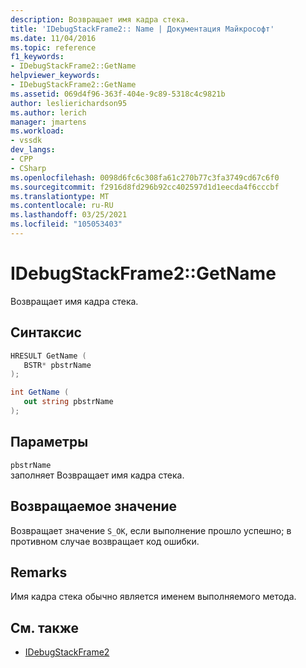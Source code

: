 ```yaml
---
description: Возвращает имя кадра стека.
title: 'IDebugStackFrame2:: Name | Документация Майкрософт'
ms.date: 11/04/2016
ms.topic: reference
f1_keywords:
- IDebugStackFrame2::GetName
helpviewer_keywords:
- IDebugStackFrame2::GetName
ms.assetid: 069d4f96-363f-404e-9c89-5318c4c9821b
author: leslierichardson95
ms.author: lerich
manager: jmartens
ms.workload:
- vssdk
dev_langs:
- CPP
- CSharp
ms.openlocfilehash: 0098d6fc6c308fa61c270b77c3fa3749cd67c6f0
ms.sourcegitcommit: f2916d8fd296b92cc402597d1d1eecda4f6cccbf
ms.translationtype: MT
ms.contentlocale: ru-RU
ms.lasthandoff: 03/25/2021
ms.locfileid: "105053403"
---
```

# <a name="idebugstackframe2getname"></a>IDebugStackFrame2::GetName
Возвращает имя кадра стека.

## <a name="syntax"></a>Синтаксис

```cpp
HRESULT GetName ( 
   BSTR* pbstrName
);
```

```csharp
int GetName ( 
   out string pbstrName
);
```

## <a name="parameters"></a>Параметры
`pbstrName`\
заполняет Возвращает имя кадра стека.

## <a name="return-value"></a>Возвращаемое значение
 Возвращает значение `S_OK`, если выполнение прошло успешно; в противном случае возвращает код ошибки.

## <a name="remarks"></a>Remarks
 Имя кадра стека обычно является именем выполняемого метода.

## <a name="see-also"></a>См. также
- [IDebugStackFrame2](../../../extensibility/debugger/reference/idebugstackframe2.md)
